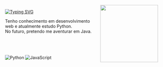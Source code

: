 <img align="right" alt="" height="190px" src="https://media.tenor.com/GOj9ZF_-ZOcAAAAM/cat.gif">

<div align="left">
   
   [![Typing SVG](https://readme-typing-svg.demolab.com?font=JetBrains+Mono&pause=1000&color=F7D120&width=435&lines=Oi%2C+sou+Chris+%F0%9F%91%8B;Atualmente,+um+estudante+%F0%9F%92%BB)](https://git.io/typing-svg)
   <p>Tenho conhecimento em desenvolvimento web e atualmente estudo Python.<br>
   No futuro, pretendo me aventurar em Java.</p><br>
</div>

#

![Python](https://img.shields.io/badge/python-1A1A1D?style=for-the-badge&logo=python&logoColor=FFE31A)
![JavaScript](https://img.shields.io/badge/JavaScript-1A1A1D?style=for-the-badge&logo=javascript&logoColor=FFE31A)&nbsp;






